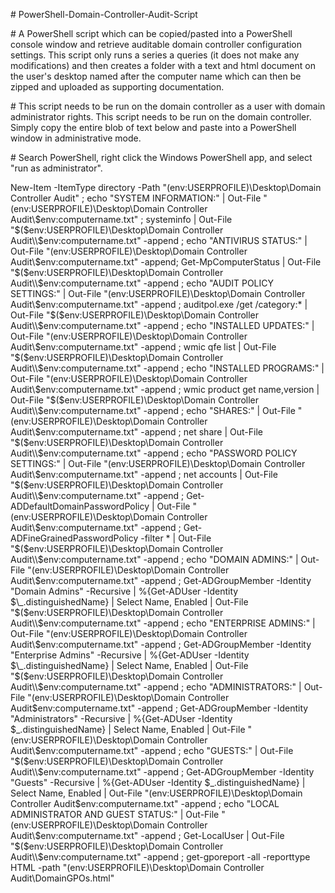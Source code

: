 \# PowerShell-Domain-Controller-Audit-Script

\# A PowerShell script which can be copied/pasted into a PowerShell console window and retrieve auditable domain controller configuration settings. This script only runs a series a queries (it does not make any modifications) and then creates a folder with a text and html document on the user's desktop named after the computer name which can then be zipped and uploaded as supporting documentation.

\# This script needs to be run on the domain controller as a user with domain administrator rights. This script needs to be run on the domain controller. Simply copy the entire blob of text below and paste into a PowerShell window in administrative mode.

\# Search PowerShell, right click the Windows PowerShell app, and select "run as administrator".

New-Item -ItemType directory -Path "$($env:USERPROFILE)\Desktop\Domain Controller Audit" ; echo "SYSTEM INFORMATION:" | Out-File "$($env:USERPROFILE)\Desktop\Domain Controller Audit\\$env:computername.txt" ; systeminfo | Out-File "$($env:USERPROFILE)\Desktop\Domain Controller Audit\\$env:computername.txt" -append ; echo "ANTIVIRUS STATUS:" | Out-File "$($env:USERPROFILE)\Desktop\Domain Controller Audit\\$env:computername.txt" -append; Get-MpComputerStatus | Out-File "$($env:USERPROFILE)\Desktop\Domain Controller Audit\\$env:computername.txt" -append ; echo "AUDIT POLICY SETTINGS:" | Out-File "$($env:USERPROFILE)\Desktop\Domain Controller Audit\\$env:computername.txt" -append ; auditpol.exe /get /category:* | Out-File "$($env:USERPROFILE)\Desktop\Domain Controller Audit\\$env:computername.txt" -append ; echo "INSTALLED UPDATES:" | Out-File "$($env:USERPROFILE)\Desktop\Domain Controller Audit\\$env:computername.txt" -append ; wmic qfe list | Out-File "$($env:USERPROFILE)\Desktop\Domain Controller Audit\\$env:computername.txt" -append ; echo "INSTALLED PROGRAMS:" | Out-File "$($env:USERPROFILE)\Desktop\Domain Controller Audit\\$env:computername.txt" -append ; wmic product get name,version | Out-File "$($env:USERPROFILE)\Desktop\Domain Controller Audit\\$env:computername.txt" -append ; echo "SHARES:" | Out-File "$($env:USERPROFILE)\Desktop\Domain Controller Audit\\$env:computername.txt" -append ; net share | Out-File "$($env:USERPROFILE)\Desktop\Domain Controller Audit\\$env:computername.txt" -append ; echo "PASSWORD POLICY SETTINGS:" | Out-File "$($env:USERPROFILE)\Desktop\Domain Controller Audit\\$env:computername.txt" -append ; net accounts | Out-File "$($env:USERPROFILE)\Desktop\Domain Controller Audit\\$env:computername.txt" -append ; Get-ADDefaultDomainPasswordPolicy | Out-File "$($env:USERPROFILE)\Desktop\Domain Controller Audit\\$env:computername.txt" -append ; Get-ADFineGrainedPasswordPolicy -filter * | Out-File "$($env:USERPROFILE)\Desktop\Domain Controller Audit\\$env:computername.txt" -append ; echo "DOMAIN ADMINS:" | Out-File "$($env:USERPROFILE)\Desktop\Domain Controller Audit\\$env:computername.txt" -append ; Get-ADGroupMember -Identity "Domain Admins" -Recursive | %{Get-ADUser -Identity $\_.distinguishedName} | Select Name, Enabled | Out-File "$($env:USERPROFILE)\Desktop\Domain Controller Audit\\$env:computername.txt" -append ; echo "ENTERPRISE ADMINS:" | Out-File "$($env:USERPROFILE)\Desktop\Domain Controller Audit\\$env:computername.txt" -append ; Get-ADGroupMember -Identity "Enterprise Admins" -Recursive | %{Get-ADUser -Identity $\_.distinguishedName} | Select Name, Enabled | Out-File "$($env:USERPROFILE)\Desktop\Domain Controller Audit\\$env:computername.txt" -append ; echo "ADMINISTRATORS:" | Out-File "$($env:USERPROFILE)\Desktop\Domain Controller Audit\$env:computername.txt" -append ; Get-ADGroupMember -Identity "Administrators" -Recursive | %{Get-ADUser -Identity $\_.distinguishedName} | Select Name, Enabled | Out-File "$($env:USERPROFILE)\Desktop\Domain Controller Audit\\$env:computername.txt" -append ; echo "GUESTS:" | Out-File "$($env:USERPROFILE)\Desktop\Domain Controller Audit\\$env:computername.txt" -append ; Get-ADGroupMember -Identity "Guests" -Recursive | %{Get-ADUser -Identity $\_.distinguishedName} | Select Name, Enabled | Out-File "$($env:USERPROFILE)\Desktop\Domain Controller Audit\$env:computername.txt" -append ; echo "LOCAL ADMINISTRATOR AND GUEST STATUS:" | Out-File "$($env:USERPROFILE)\Desktop\Domain Controller Audit\\$env:computername.txt" -append ; Get-LocalUser | Out-File "$($env:USERPROFILE)\Desktop\Domain Controller Audit\\$env:computername.txt" -append ; get-gporeport -all -reporttype HTML -path "$($env:USERPROFILE)\Desktop\Domain Controller Audit\DomainGPOs.html"
